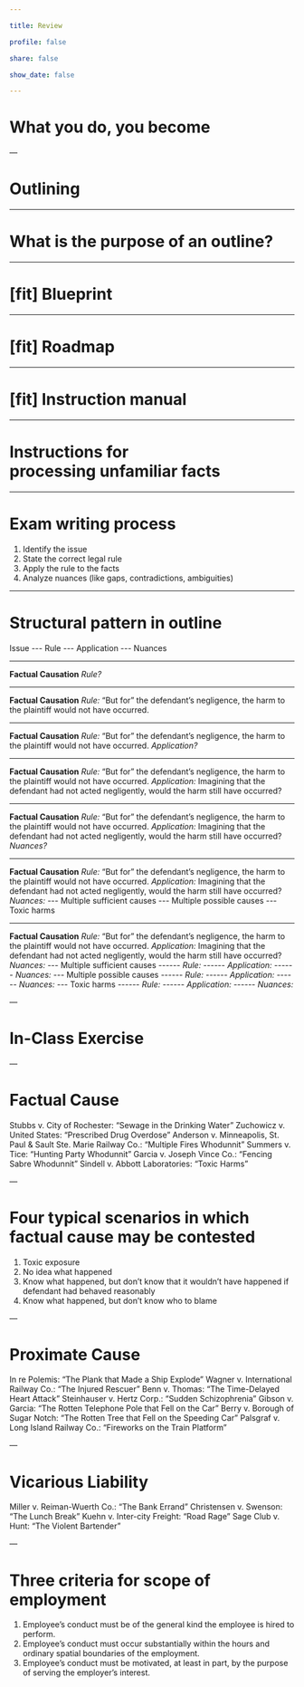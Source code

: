 ```yaml
---

title: Review

profile: false

share: false

show_date: false

---
```




# What you do, you become


—

# Outlining

---

# What is the purpose of an outline?

---

# [fit] Blueprint

---

# [fit] Roadmap

---

# [fit] Instruction manual

---

# Instructions for <br>processing unfamiliar facts

---

# Exam writing process

1. Identify the issue
2. State the correct legal rule
3. Apply the rule to the facts
4. Analyze nuances (like gaps, contradictions, ambiguities)

---

# Structural pattern in outline

Issue
--- Rule
--- Application
--- Nuances

---

**Factual Causation**
_Rule?_

---

**Factual Causation**
_Rule:_ “But for” the defendant’s negligence, the harm to the plaintiff would not have occurred.

---

**Factual Causation**
_Rule:_ “But for” the defendant’s negligence, the harm to the plaintiff would not have occurred.
_Application?_

---

**Factual Causation**
_Rule:_ “But for” the defendant’s negligence, the harm to the plaintiff would not have occurred.
_Application:_ Imagining that the defendant had not acted negligently, would the harm still have occurred?

---

**Factual Causation**
_Rule:_ “But for” the defendant’s negligence, the harm to the plaintiff would not have occurred.
_Application:_ Imagining that the defendant had not acted negligently, would the harm still have occurred?
_Nuances?_

---

**Factual Causation**
_Rule:_ “But for” the defendant’s negligence, the harm to the plaintiff would not have occurred.
_Application:_ Imagining that the defendant had not acted negligently, would the harm still have occurred?
_Nuances:_ 
--- Multiple sufficient causes
--- Multiple possible causes
--- Toxic harms

---
**Factual Causation**
_Rule:_ “But for” the defendant’s negligence, the harm to the plaintiff would not have occurred.
_Application:_ Imagining that the defendant had not acted negligently, would the harm still have occurred?
_Nuances:_ 
--- Multiple sufficient causes
------  _Rule:_
------  _Application:_
------  _Nuances:_
--- Multiple possible causes
------  _Rule:_
------  _Application:_
------  _Nuances:_
--- Toxic harms
------  _Rule:_
------  _Application:_
------  _Nuances:_

—

# In-Class Exercise

—

# Factual Cause

Stubbs v. City of Rochester: “Sewage in the Drinking Water”
Zuchowicz v. United States: “Prescribed Drug Overdose”
Anderson v. Minneapolis, St. Paul & Sault Ste. Marie Railway Co.: “Multiple Fires Whodunnit”
Summers v. Tice: “Hunting Party Whodunnit”
Garcia v. Joseph Vince Co.: “Fencing Sabre Whodunnit”
Sindell v. Abbott Laboratories: “Toxic Harms”

—

# Four typical scenarios in which factual cause may be contested

1. Toxic exposure
2. No idea what happened
3. Know what happened, but don’t know that it wouldn’t have happened if defendant had behaved reasonably
4. Know what happened, but don’t know who to blame

—
# Proximate Cause

In re Polemis: “The Plank that Made a Ship Explode”
Wagner v. International Railway Co.: “The Injured Rescuer”
Benn v. Thomas: “The Time-Delayed Heart Attack”
Steinhauser v. Hertz Corp.: “Sudden Schizophrenia”
Gibson v. Garcia: “The Rotten Telephone Pole that Fell on the Car”
Berry v. Borough of Sugar Notch: “The Rotten Tree that Fell on the Speeding Car”
Palsgraf v. Long Island Railway Co.: “Fireworks on the Train Platform”

—

# Vicarious Liability

Miller v. Reiman-Wuerth Co.: “The Bank Errand”
Christensen v. Swenson: “The Lunch Break”
Kuehn v. Inter-city Freight: “Road Rage”
Sage Club v. Hunt: “The Violent Bartender”

—
# Three criteria for scope of employment

1) Employee’s conduct must be of the general kind the employee is hired to perform.
2) Employee’s conduct must occur substantially within the hours and ordinary spatial boundaries of the employment. 
3) Employee’s conduct must be motivated, at least in part, by the purpose of serving the employer’s interest.



